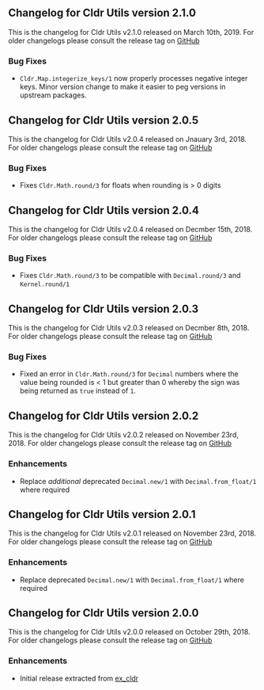 ## Changelog for Cldr Utils version 2.1.0

This is the changelog for Cldr Utils v2.1.0 released on March 10th, 2019.  For older changelogs please consult the release tag on [GitHub](https://github.com/kipcole9/cldr_utils/tags)

### Bug Fixes

* `Cldr.Map.integerize_keys/1` now properly processes negative integer keys. Minor version change to make it easier to peg versions in upstream packages.

## Changelog for Cldr Utils version 2.0.5

This is the changelog for Cldr Utils v2.0.4 released on Jnauary 3rd, 2018.  For older changelogs please consult the release tag on [GitHub](https://github.com/kipcole9/cldr_utils/tags)

### Bug Fixes

* Fixes `Cldr.Math.round/3` for floats when rounding is > 0 digits

## Changelog for Cldr Utils version 2.0.4

This is the changelog for Cldr Utils v2.0.4 released on Decmber 15th, 2018.  For older changelogs please consult the release tag on [GitHub](https://github.com/kipcole9/cldr_utils/tags)

### Bug Fixes

* Fixes `Cldr.Math.round/3` to be compatible with `Decimal.round/3` and `Kernel.round/1`

## Changelog for Cldr Utils version 2.0.3

This is the changelog for Cldr Utils v2.0.3 released on Decmber 8th, 2018.  For older changelogs please consult the release tag on [GitHub](https://github.com/kipcole9/cldr_utils/tags)

### Bug Fixes

* Fixed an error in `Cldr.Math.round/3` for `Decimal` numbers where the value being rounded is < 1 but greater than 0 whereby the sign was being returned as `true` instead of `1`.

## Changelog for Cldr Utils version 2.0.2

This is the changelog for Cldr Utils v2.0.2 released on November 23rd, 2018.  For older changelogs please consult the release tag on [GitHub](https://github.com/kipcole9/cldr_utils/tags)

### Enhancements

* Replace *additional* deprecated `Decimal.new/1` with `Decimal.from_float/1` where required

## Changelog for Cldr Utils version 2.0.1

This is the changelog for Cldr Utils v2.0.1 released on November 23rd, 2018.  For older changelogs please consult the release tag on [GitHub](https://github.com/kipcole9/cldr_utils/tags)

### Enhancements

* Replace deprecated `Decimal.new/1` with `Decimal.from_float/1` where required

## Changelog for Cldr Utils version 2.0.0

This is the changelog for Cldr Utils v2.0.0 released on October 29th, 2018.  For older changelogs please consult the release tag on [GitHub](https://github.com/kipcole9/cldr_utils/tags)

### Enhancements

* Initial release extracted from [ex_cldr](https://hex.pm/packages/ex_cldr)
